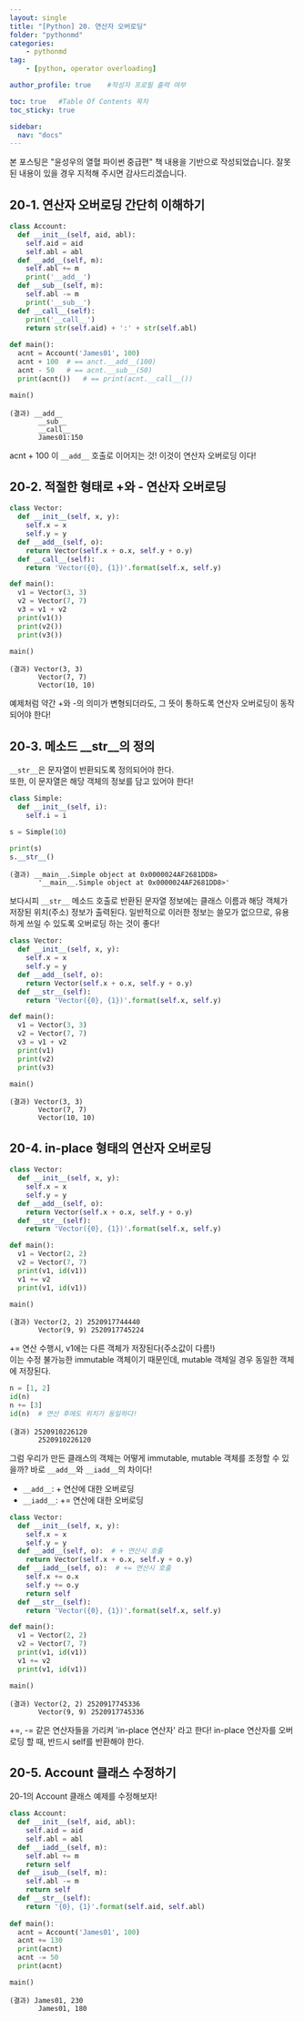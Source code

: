 ```yaml
---
layout: single
title: "[Python] 20. 연산자 오버로딩"
folder: "pythonmd"
categories:
    - pythonmd
tag:
    - [python, operator overloading]

author_profile: true    #작성자 프로필 출력 여부

toc: true   #Table Of Contents 목차 
toc_sticky: true

sidebar:
  nav: "docs"
---
```


본 포스팅은 "윤성우의 열혈 파이썬 중급편" 책 내용을 기반으로 작성되었습니다.
잘못된 내용이 있을 경우 지적해 주시면 감사드리겠습니다.

## 20-1. 연산자 오버로딩 간단히 이해하기

```python
class Account:
  def __init__(self, aid, abl):
    self.aid = aid
    self.abl = abl
  def __add__(self, m):
    self.abl += m
    print('__add__')
  def __sub__(self, m):
    self.abl -= m
    print('__sub__')
  def __call__(self):
    print('__call__')
    return str(self.aid) + ':' + str(self.abl)
  
def main():
  acnt = Account('James01', 100)
  acnt + 100  # == anct.__add__(100)
  acnt - 50   # == acnt.__sub__(50)
  print(acnt())   # == print(acnt.__call__())

main()
```
    (결과) __add__
           __sub__
           __call__
           James01:150

acnt + 100 이 `__add__` 호출로 이어지는 것! 이것이 연산자 오버로딩 이다!

## 20-2. 적절한 형태로 +와 - 연산자 오버로딩
```python
class Vector:
  def __init__(self, x, y):
    self.x = x
    self.y = y
  def __add__(self, o):
    return Vector(self.x + o.x, self.y + o.y)
  def __call__(self):
    return 'Vector({0}, {1})'.format(self.x, self.y)

def main():
  v1 = Vector(3, 3)
  v2 = Vector(7, 7)
  v3 = v1 + v2
  print(v1())
  print(v2())
  print(v3())

main()
```
    (결과) Vector(3, 3)
           Vector(7, 7)
           Vector(10, 10)

예제처럼 약간 +와 -의 의미가 변형되더라도, 그 뜻이 통하도록 연산자 오버로딩이 동작되어야 한다!

## 20-3. 메소드 __str__의 정의
`__str__`은 문자열이 반환되도록 정의되어야 한다.<br/>
또한, 이 문자열은 해당 객체의 정보를 담고 있어야 한다!

```python
class Simple:
  def __init__(self, i):
    self.i = i

s = Simple(10)

print(s)
s.__str__()
```
    (결과) __main__.Simple object at 0x0000024AF2681DD8>
           '__main__.Simple object at 0x0000024AF2681DD8>'


보다시피 `__str__` 메소드 호출로 반환된 문자열 정보에는 클래스 이름과 해당 객체가 저장된 위치(주소) 정보가 출력된다. 일반적으로 이러한 정보는 쓸모가 없으므로, 유용하게 쓰일 수 있도록 오버로딩 하는 것이 좋다!

```python
class Vector:
  def __init__(self, x, y):
    self.x = x
    self.y = y
  def __add__(self, o):
    return Vector(self.x + o.x, self.y + o.y)
  def __str__(self):
    return 'Vector({0}, {1})'.format(self.x, self.y)

def main():
  v1 = Vector(3, 3)
  v2 = Vector(7, 7)
  v3 = v1 + v2
  print(v1)
  print(v2)
  print(v3)

main()
```
    (결과) Vector(3, 3)
           Vector(7, 7)
           Vector(10, 10)

## 20-4. in-place 형태의 연산자 오버로딩
```python
class Vector:
  def __init__(self, x, y):
    self.x = x
    self.y = y
  def __add__(self, o):
    return Vector(self.x + o.x, self.y + o.y)
  def __str__(self):
    return 'Vector({0}, {1})'.format(self.x, self.y)

def main():
  v1 = Vector(2, 2)
  v2 = Vector(7, 7)
  print(v1, id(v1))
  v1 += v2
  print(v1, id(v1))

main()
```
    (결과) Vector(2, 2) 2520917744440
           Vector(9, 9) 2520917745224

+= 연산 수행시, v1에는 다른 객체가 저장된다(주소값이 다름!)<br/>
이는 수정 불가능한 immutable 객체이기 때문인데, mutable 객체일 경우 동일한 객체에 저장된다.

```python
n = [1, 2]
id(n)
n += [3]
id(n)  # 연산 후에도 위치가 동일하다!
```
    (결과) 2520910226120
           2520910226120  

그럼 우리가 만든 클래스의 객체는 어떻게 immutable, mutable 객체를 조정할 수 있을까? 바로 `__add__`와 `__iadd__`의 차이다!

- `__add__`: + 연산에 대한 오버로딩
- `__iadd__`: += 연산에 대한 오버로딩

```python
class Vector:
  def __init__(self, x, y):
    self.x = x
    self.y = y
  def __add__(self, o):  # + 연산시 호출
    return Vector(self.x + o.x, self.y + o.y)
  def __iadd__(self, o):  # += 연산시 호출
    self.x += o.x
    self.y += o.y
    return self
  def __str__(self):
    return 'Vector({0}, {1})'.format(self.x, self.y)

def main():
  v1 = Vector(2, 2)
  v2 = Vector(7, 7)
  print(v1, id(v1))
  v1 += v2
  print(v1, id(v1))

main()
```
    (결과) Vector(2, 2) 2520917745336
           Vector(9, 9) 2520917745336

+=, -= 같은 연산자들을 가리켜 'in-place 연산자' 라고 한다! in-place 연산자를 오버로딩 할 때, 반드시 self를 반환해야 한다.

## 20-5. Account 클래스 수정하기
20-1의 Account 클래스 예제를 수정해보자!
```python
class Account:
  def __init__(self, aid, abl):
    self.aid = aid
    self.abl = abl
  def __iadd__(self, m):
    self.abl += m
    return self
  def __isub__(self, m):
    self.abl -= m
    return self
  def __str__(self):
    return '{0}, {1}'.format(self.aid, self.abl)
  
def main():
  acnt = Account('James01', 100)
  acnt += 130
  print(acnt)
  acnt -= 50 
  print(acnt)   

main()
```
    (결과) James01, 230
           James01, 180